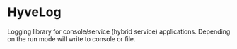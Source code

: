HyveLog
=======

Logging library for console/service (hybrid service) applications. Depending on the run mode will write to console or file.
